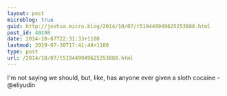 ```yaml
---
layout: post
microblog: true
guid: http://joshua.micro.blog/2014/10/07/t519449949625253888.html
post_id: 40198
date: 2014-10-07T22:31:33+1100
lastmod: 2019-07-30T17:41:44+1100
type: post
url: /2014/10/07/t519449949625253888.html
---
```

I'm not saying we should, but, like, has anyone ever given a sloth cocaine - @eliyudin
